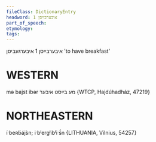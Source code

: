 ```yaml
---
fileClass: DictionaryEntry
headword: איבערבײַסן 1
part_of_speech: 
etymology: 
tags: 
---
```

איבערבײַסן 1
איבערגעביסן
'to have breakfast'

WESTERN
========

mə bajst ibər מע בײַסט איבער {WTCP, Hajdúhadház, 47219}

NORTHEASTERN
==============

íˑbeʀb́ájs̀n; iˑbʲergʲibʲiˑš́n {LITHUANIA, Vilnius, 54257}